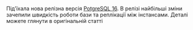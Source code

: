Під'їхала нова релізна версія [PotgreSQL 16](https://www.postgresql.org/about/news/postgresql-16-released-2715/). В релізі найбільші зміни зачепили швидкість роботи бази та реплікації між інстансами. Деталі можете глянути в оригінальній статті